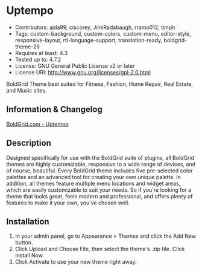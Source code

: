 # Uptempo
- Contributors: ajda99, ciscorey, JimiRadabaugh, rramo012, timph
- Tags: custom-background, custom-colors, custom-menu, editor-style, responsive-layout, rtl-language-support, translation-ready, boldgrid-theme-26
- Requires at least: 4.3
- Tested up to: 4.7.2
- License: GNU General Public License v2 or later
- License URI: http://www.gnu.org/licenses/gpl-2.0.html

BoldGrid Theme best suited for Fitness, Fashion, Home Repair, Real Estate, and Music sites.

## Information & Changelog
[BoldGrid.com - Uptempo](https://www.boldgrid.com/themes/uptempo/)

## Description
Designed specifically for use with the BoldGrid suite of plugins, all BoldGrid themes are highly customizable, responsive to a wide range of devices, and of course, beautiful. Every BoldGrid theme includes five pre-selected color palettes and an advanced tool for creating your own unique palette. In addition, all themes feature multiple menu locations and widget areas, which are easily customizable to suit your needs. So if you're looking for a theme that looks great, feels modern and professional, and offers plenty of features to make it your own, you've chosen well.

## Installation
1. In your admin panel, go to Appearance > Themes and click the Add New button.
2. Click Upload and Choose File, then select the theme's .zip file. Click Install Now.
3. Click Activate to use your new theme right away.
